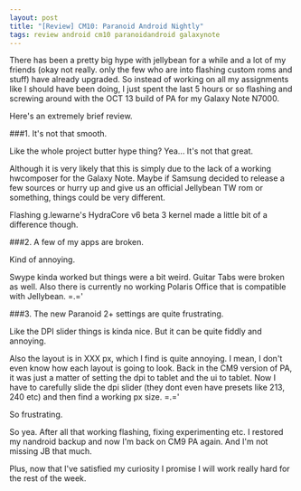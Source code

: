 ```yaml
---
layout: post
title: "[Review] CM10: Paranoid Android Nightly"
tags: review android cm10 paranoidandroid galaxynote
---
```


There has been a pretty big hype with jellybean for a while and a lot of my friends (okay not really. only the few who are into flashing custom roms and stuff) have already upgraded.
 So instead of working on all my assignments like I should have been doing, I just spent the last 5 hours or so flashing and screwing around with the OCT 13 build of PA for my Galaxy Note N7000.

Here's an extremely brief review.
<!-- more -->

###1. It's not that smooth.

Like the whole project butter hype thing? Yea... It's not that great.

Although it is very likely that this is simply due to the lack of a working hwcomposer for the Galaxy Note. Maybe if Samsung decided to release a few sources or hurry up and give us an official Jellybean TW rom or something, things could be very different.

 Flashing g.lewarne's HydraCore v6 beta 3 kernel made a little bit of a difference though.


###2. A few of my apps are broken.
 
Kind of annoying.

Swype kinda worked but things were a bit weird. Guitar Tabs were broken as well.
Also there is currently no working Polaris Office that is compatible with Jellybean. =.='


###3. The new Paranoid 2+ settings are quite frustrating.

Like the DPI slider things is kinda nice. But it can be quite fiddly and annoying.

Also the layout is in XXX px, which I find is quite annoying. I mean, I don't even know how each layout is going to look. Back in the CM9 version of PA, it was just a matter of setting the dpi to tablet and the ui to tablet.
 Now I have to carefully slide the dpi slider (they dont even have presets like 213, 240 etc) and then find a working px size. =.='

So frustrating.

So yea.
 After all that working flashing, fixing experimenting etc. I restored my nandroid backup and now I'm back on CM9 PA again.
 And I'm not missing JB that much.

Plus, now that I've satisfied my curiosity I promise I will work really hard for the rest of the week.
